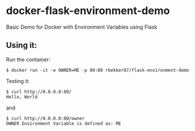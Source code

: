 # docker-flask-environment-demo
Basic Demo for Docker with Environment Variables using Flask

## Using it:

Run the container:

```
$ docker run -it -e OWNER=ME -p 80:80 rbekker87/flask-environment-demo
```

Testing it:

```
$ curl http://0.0.0.0:80/
Hello, World
```

and 

```
$ curl http://0.0.0.0:80/owner
OWNER Environment Variable is defined as: ME
```
